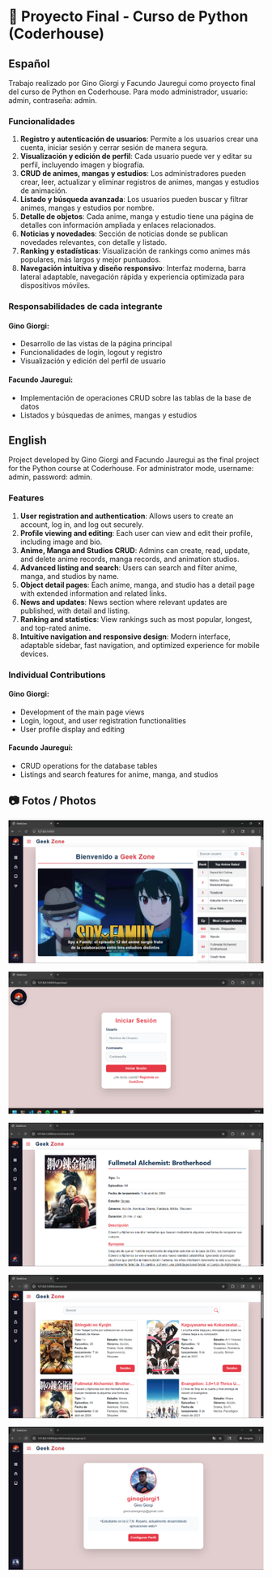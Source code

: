 # 📄 Proyecto Final - Curso de Python (Coderhouse)

## Español

Trabajo realizado por Gino Giorgi y Facundo Jauregui como proyecto final del curso de Python en Coderhouse. Para modo administrador, usuario: admin, contraseña: admin.

### Funcionalidades

1. **Registro y autenticación de usuarios**: Permite a los usuarios crear una cuenta, iniciar sesión y cerrar sesión de manera segura.
2. **Visualización y edición de perfil**: Cada usuario puede ver y editar su perfil, incluyendo imagen y biografía.
3. **CRUD de animes, mangas y estudios**: Los administradores pueden crear, leer, actualizar y eliminar registros de animes, mangas y estudios de animación.
6. **Listado y búsqueda avanzada**: Los usuarios pueden buscar y filtrar animes, mangas y estudios por nombre.
7. **Detalle de objetos**: Cada anime, manga y estudio tiene una página de detalles con información ampliada y enlaces relacionados.
8. **Noticias y novedades**: Sección de noticias donde se publican novedades relevantes, con detalle y listado.
9. **Ranking y estadísticas**: Visualización de rankings como animes más populares, más largos y mejor puntuados.
10. **Navegación intuitiva y diseño responsivo**: Interfaz moderna, barra lateral adaptable, navegación rápida y experiencia optimizada para dispositivos móviles.

### Responsabilidades de cada integrante

#### Gino Giorgi:

-   Desarrollo de las vistas de la página principal
-   Funcionalidades de login, logout y registro
-   Visualización y edición del perfil de usuario

#### Facundo Jauregui:

-   Implementación de operaciones CRUD sobre las tablas de la base de datos
-   Listados y búsquedas de animes, mangas y estudios

## English

Project developed by Gino Giorgi and Facundo Jauregui as the final project for the Python course at Coderhouse. For administrator mode, username: admin, password: admin.

### Features

1. **User registration and authentication**: Allows users to create an account, log in, and log out securely.
2. **Profile viewing and editing**: Each user can view and edit their profile, including image and bio.
3. **Anime, Manga and Studios CRUD**: Admins can create, read, update, and delete anime records, manga records, and animation studios.
4. **Advanced listing and search**: Users can search and filter anime, manga, and studios by name.
5. **Object detail pages**: Each anime, manga, and studio has a detail page with extended information and related links.
6. **News and updates**: News section where relevant updates are published, with detail and listing.
7. **Ranking and statistics**: View rankings such as most popular, longest, and top-rated anime.
8. **Intuitive navigation and responsive design**: Modern interface, adaptable sidebar, fast navigation, and optimized experience for mobile devices.

### Individual Contributions

#### Gino Giorgi:

-   Development of the main page views
-   Login, logout, and user registration functionalities
-   User profile display and editing

#### Facundo Jauregui:

-   CRUD operations for the database tables
-   Listings and search features for anime, manga, and studios

## 📷 Fotos / Photos

![Home](media/Screenshot_1.png)


![Login](media/Screenshot_2.png)


![Detalle de anime](media/Screenshot_3.png)


![Listado de animes](media/Screenshot_4.png)

![Perfil de usuario](media/Screenshot_5.png)
